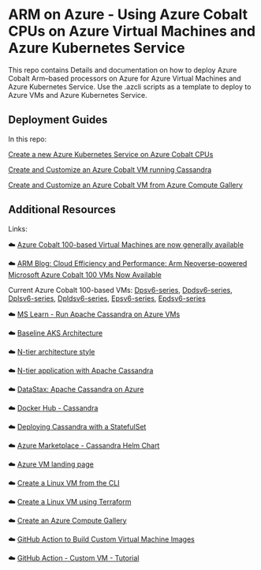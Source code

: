 # ARM on Azure - Using Azure Cobalt CPUs on Azure Virtual Machines and Azure Kubernetes Service

This repo contains Details and documentation on how to deploy Azure Cobalt Arm–based processors on Azure for Azure Virtual Machines and Azure Kubernetes Service.  Use the .azcli scripts as a template to deploy to Azure VMs and Azure Kubernetes Service.  

## Deployment Guides

In this repo: 

[Create a new Azure Kubernetes Service on Azure Cobalt CPUs](aks/cobalt-deploy-to-aks.md) 

[Create and Customize an Azure Cobalt VM running Cassandra](vm/cobalt-deploy-to-vm.md)

[Create and Customize an Azure Cobalt VM from Azure Compute Gallery](vm/cobalt-deploy-to-vm-with-gallery.md)


## Additional Resources

Links: 

☁️ <a href='https://azure.microsoft.com/en-us/blog/azure-cobalt-100-based-virtual-machines-are-now-generally-available' target='_blank'>Azure Cobalt 100-based Virtual Machines are now generally available</a> 

☁️ <a href='https://newsroom.arm.com/blog/arm-powered-microsoft-azure-cobalt-100-vms' target='_blank'>ARM Blog: Cloud Efficiency and Performance: Arm Neoverse-powered Microsoft Azure Cobalt 100 VMs Now Available</a> 

Current Azure Cobalt 100-based VMs: [Dpsv6-series](https://aka.ms/Dpsv6-series_pp), [Dpdsv6-series](https://aka.ms/Dpdsv6-series_pp), [Dplsv6-series](https://aka.ms/Dplsv6-series_pp), [Dpldsv6-series](https://aka.ms/Dpldsv6-series_pp), [Epsv6-series](https://aka.ms/Epsv6-series_pp), [Epdsv6-series](https://aka.ms/Epdsv6-series_pp)


☁️ <a href='https://learn.microsoft.com/en-us/azure/architecture/best-practices/cassandra' target='_blank'>MS Learn - Run Apache Cassandra on Azure VMs</a> 

☁️ <a href='https://learn.microsoft.com/en-us/azure/architecture/reference-architectures/containers/aks/baseline-aks' target='_blank'>Baseline AKS Architecture</a> 

☁️ <a href='https://learn.microsoft.com/en-us/azure/architecture/guide/architecture-styles/n-tier' target='_blank'>N-tier architecture style</a> 

☁️ <a href='https://learn.microsoft.com/en-us/azure/architecture/reference-architectures/n-tier/n-tier-cassandra' target='_blank'>N-tier application with Apache Cassandra</a> 

☁️ <a href='https://www.datastax.com/guides/cassandra-on-azure' target='_blank'>DataStax: Apache Cassandra on Azure</a> 

☁️ <a href='https://hub.docker.com/r/arm64v8/cassandra/' target='_blank'>Docker Hub - Cassandra</a> 

☁️ <a href='https://kubernetes.io/docs/tutorials/stateful-application/cassandra/' target='_blank'>Deploying Cassandra with a StatefulSet</a> 

☁️ <a href='https://azuremarketplace.microsoft.com/en-us/marketplace/apps/bitnami.cassandra-chart?tab=Overview' target='_blank'>Azure Marketplace - Cassandra Helm Chart</a> 

☁️ <a href='https://learn.microsoft.com/en-us/azure/virtual-machines/' target='_blank'>Azure VM landing page</a> 

☁️ <a href='https://learn.microsoft.com/en-us/azure/virtual-machines/linux/quick-create-cli' target='_blank'>Create a Linux VM from the CLI</a> 

☁️ <a href='https://learn.microsoft.com/en-us/azure/virtual-machines/linux/quick-create-terraform' target='_blank'>Create a Linux VM using Terraform</a> 

☁️ <a href='https://learn.microsoft.com/en-us/azure/virtual-machines/create-gallery?tabs=portal%2Cportaldirect%2Ccli2' target='_blank'>Create an Azure Compute Gallery</a> 

☁️ <a href='https://github.com/marketplace/actions/build-azure-virtual-machine-image' target='_blank'>GitHub Action to Build Custom Virtual Machine Images</a> 

☁️ <a href='https://github.com/Azure/build-vm-image/blob/master/tutorial/how-to-use-action.md' target='_blank'>GitHub Action - Custom VM - Tutorial</a>

